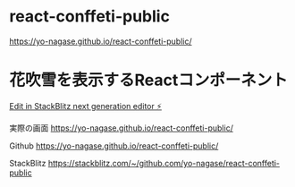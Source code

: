 # react-conffeti-public

https://yo-nagase.github.io/react-conffeti-public/


# 花吹雪を表示するReactコンポーネント

[Edit in StackBlitz next generation editor ⚡️](https://stackblitz.com/~/github.com/yo-nagase/react-conffeti-public)




実際の画面
https://yo-nagase.github.io/react-conffeti-public/



Github
https://yo-nagase.github.io/react-conffeti-public/



StackBlitz
https://stackblitz.com/~/github.com/yo-nagase/react-conffeti-public


